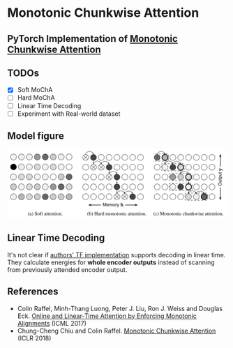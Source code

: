 # Monotonic Chunkwise Attention

## PyTorch Implementation of [Monotonic Chunkwise Attention](https://openreview.net/forum?id=Hko85plCW)

## TODOs
- [x] Soft MoChA
- [ ] Hard MoChA
- [ ] Linear Time Decoding
- [ ] Experiment with Real-world dataset

## Model figure
![Model figure 1](imgs/attention_img.png)


## Linear Time Decoding
It's not clear if [authors' TF implementation](https://github.com/craffel/mad/blob/master/example_decoder.py#L235) supports decoding in linear time.
They calculate energies for **whole encoder outputs** instead of scanning from previously attended encoder output.

## References
- Colin Raffel, Minh-Thang Luong, Peter J. Liu, Ron J. Weiss and Douglas Eck. [Online and Linear-Time Attention by Enforcing Monotonic Alignments](http://arxiv.org/abs/1704.00784) (ICML 2017)
- Chung-Cheng Chiu and Colin Raffel. [Monotonic Chunkwise Attention](https://openreview.net/forum?id=Hko85plCW) (ICLR 2018)
